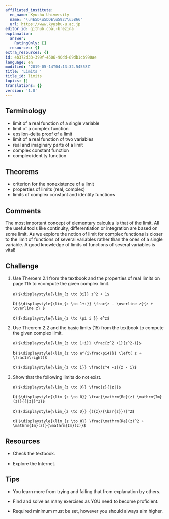 ```yaml
---
affiliated_institute:
  en_name: Kyushu University
  name: "\u4E5D\u5DDE\u5927\u5B66"
  url: https://www.kyushu-u.ac.jp
editor_id: github.cbal-brezina
explanation:
  answer:
    RatingOnly: []
  resources: {}
extra_resources: {}
id: 4b372d33-399f-4506-90dd-89db1cb990ae
language: en
modified: '2019-05-14T04:13:32.54558Z'
title: 'Limits '
title_id: limits
topics: []
translations: {}
version: '1.0'
---
```


## Terminology 
- limit of a real function of a single variable
- limit of a complex function
- epsilon-delta proof of a limit
- limit of a real function of two variables
- real and imaginary parts of a limit
- complex constant function
- complex identity function
 


## Theorems
- criterion for the nonexistence of a limit
- properties of limits (real, complex)
- limits of complex constant and identity functions



## Comments

The most important concept of elementary calculus is that of the limit. All the useful tools like continuity, differentiation or integration are based on some limit. As we explore the notion of limit for complex functions is closer to the limit of functions of several variables rather than the ones of a single variable. A good knowledge of limits of functions of several variables is vital! 

## Challenge



1. Use Theroem 2.1 from the textbook and the properties of real limits on page 115 to ecompute the given complex limit.

   a)  `$\displaystyle{\lim_{z \to 3i}} z^2 + 1$`
   
   b)  `$\displaystyle{\lim_{z \to 1+i}} \frac{z - \overline z}{z + \overline z} $`
   
   c) `$\displaystyle{\lim_{z \to \pi i }} e^z$`

2. Use Theorem 2.2 and the basic limits (15) from the textbook to compute the given complex limit.

    a) `$\displaystyle{\lim_{z \to 1+i}} \frac{z^2 +1}{z^2-1}$`
    
    b) `$\displaystyle{\lim_{z \to e^{i\frac\pi4}}} \left( z + \frac1z\right)$`
    
    c) `$\displaystyle{\lim_{z \to i}} \frac{z^4 -1}{z - i}$`

3. Show that the following limits do not exist.

    a) `$\displaystyle{\lim_{z \to 0}} \frac{z}{|z|}$` 
    
    b) `$\displaystyle{\lim_{z \to 0}} \frac{\mathrm{Re}(z) \mathrm{Im}(z)}{{|z|}^2}$` 
    
    c) `$\displaystyle{\lim_{z \to 0}} {({z}/{\bar{z}})}^2$` 
    
    d) `$\displaystyle{\lim_{z \to 0}} \frac{\mathrm{Re}(z)^2 + \mathrm{Im}(z)}{\mathrm{Im}(z)}$` 
    
    







## Resources

- Check the textbook.

- Explore the Internet.


## Tips

- You learn more from trying and failing that from explanation by others.

- Find and solve as many exercises as YOU need to become proficient.

- Required minimum must be set, however you should always aim higher.

